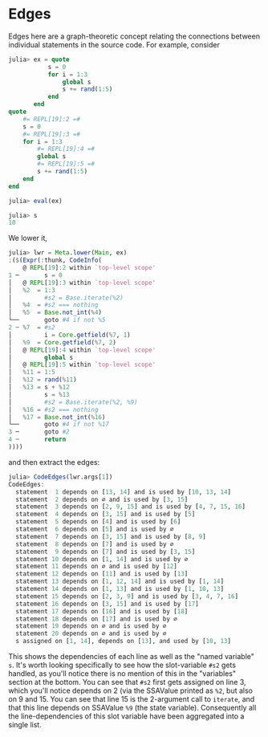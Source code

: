 # Edges

Edges here are a graph-theoretic concept relating the connections between individual statements in the source code.
For example, consider

```julia
julia> ex = quote
           s = 0
           for i = 1:3
               global s
               s += rand(1:5)
           end
       end
quote
    #= REPL[19]:2 =#
    s = 0
    #= REPL[19]:3 =#
    for i = 1:3
        #= REPL[19]:4 =#
        global s
        #= REPL[19]:5 =#
        s += rand(1:5)
    end
end

julia> eval(ex)

julia> s
10
```

We lower it,

```julia
julia> lwr = Meta.lower(Main, ex)
:($(Expr(:thunk, CodeInfo(
    @ REPL[19]:2 within `top-level scope'
1 ─       s = 0
│   @ REPL[19]:3 within `top-level scope'
│   %2  = 1:3
│         #s2 = Base.iterate(%2)
│   %4  = #s2 === nothing
│   %5  = Base.not_int(%4)
└──       goto #4 if not %5
2 ┄ %7  = #s2
│         i = Core.getfield(%7, 1)
│   %9  = Core.getfield(%7, 2)
│   @ REPL[19]:4 within `top-level scope'
│         global s
│   @ REPL[19]:5 within `top-level scope'
│   %11 = 1:5
│   %12 = rand(%11)
│   %13 = s + %12
│         s = %13
│         #s2 = Base.iterate(%2, %9)
│   %16 = #s2 === nothing
│   %17 = Base.not_int(%16)
└──       goto #4 if not %17
3 ─       goto #2
4 ┄       return
))))
```

and then extract the edges:

```julia
julia> CodeEdges(lwr.args[1])
CodeEdges:
  statement  1 depends on [13, 14] and is used by [10, 13, 14]
  statement  2 depends on ∅ and is used by [3, 15]
  statement  3 depends on [2, 9, 15] and is used by [4, 7, 15, 16]
  statement  4 depends on [3, 15] and is used by [5]
  statement  5 depends on [4] and is used by [6]
  statement  6 depends on [5] and is used by ∅
  statement  7 depends on [3, 15] and is used by [8, 9]
  statement  8 depends on [7] and is used by ∅
  statement  9 depends on [7] and is used by [3, 15]
  statement 10 depends on [1, 14] and is used by ∅
  statement 11 depends on ∅ and is used by [12]
  statement 12 depends on [11] and is used by [13]
  statement 13 depends on [1, 12, 14] and is used by [1, 14]
  statement 14 depends on [1, 13] and is used by [1, 10, 13]
  statement 15 depends on [2, 3, 9] and is used by [3, 4, 7, 16]
  statement 16 depends on [3, 15] and is used by [17]
  statement 17 depends on [16] and is used by [18]
  statement 18 depends on [17] and is used by ∅
  statement 19 depends on ∅ and is used by ∅
  statement 20 depends on ∅ and is used by ∅
  s assigned on [1, 14], depends on [13], and used by [10, 13]
```

This shows the dependencies of each line as well as the "named
variable" `s`.  It's worth looking specifically to see how the
slot-variable `#s2` gets handled, as you'll notice there is no mention
of this in the "variables" section at the bottom.  You can see that
`#s2` first gets assigned on line 3, which you'll notice depends on 2
(via the SSAValue printed as `%2`, but also on 9 and 15.  You can see
that line 15 is the 2-argument call to `iterate`, and that this line
depends on SSAValue `%9` (the state variable).  Consequently all the
line-dependencies of this slot variable have been aggregated into a
single list.
